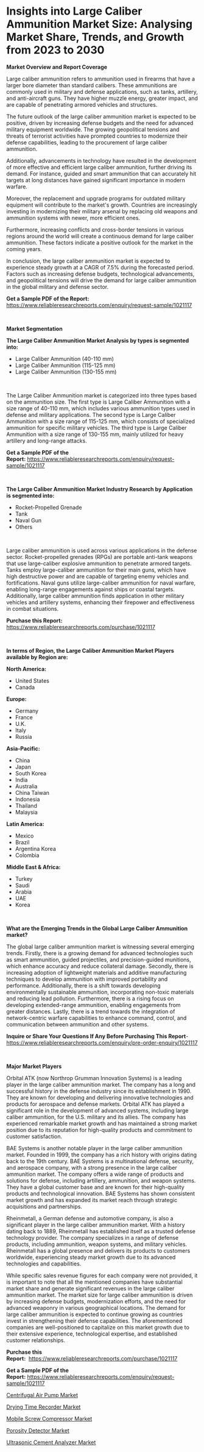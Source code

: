 <p><h1>Insights into Large Caliber Ammunition Market Size: Analysing Market Share, Trends, and Growth from 2023 to 2030</h1></p><p><strong>Market Overview and Report Coverage</strong></p>
<p><p>Large caliber ammunition refers to ammunition used in firearms that have a larger bore diameter than standard calibers. These ammunitions are commonly used in military and defense applications, such as tanks, artillery, and anti-aircraft guns. They have higher muzzle energy, greater impact, and are capable of penetrating armored vehicles and structures.</p><p>The future outlook of the large caliber ammunition market is expected to be positive, driven by increasing defense budgets and the need for advanced military equipment worldwide. The growing geopolitical tensions and threats of terrorist activities have prompted countries to modernize their defense capabilities, leading to the procurement of large caliber ammunition.</p><p>Additionally, advancements in technology have resulted in the development of more effective and efficient large caliber ammunition, further driving its demand. For instance, guided and smart ammunition that can accurately hit targets at long distances have gained significant importance in modern warfare.</p><p>Moreover, the replacement and upgrade programs for outdated military equipment will contribute to the market's growth. Countries are increasingly investing in modernizing their military arsenal by replacing old weapons and ammunition systems with newer, more efficient ones.</p><p>Furthermore, increasing conflicts and cross-border tensions in various regions around the world will create a continuous demand for large caliber ammunition. These factors indicate a positive outlook for the market in the coming years.</p><p>In conclusion, the large caliber ammunition market is expected to experience steady growth at a CAGR of 7.5% during the forecasted period. Factors such as increasing defense budgets, technological advancements, and geopolitical tensions will drive the demand for large caliber ammunition in the global military and defense sector.</p></p>
<p><strong>Get a Sample PDF of the Report:</strong> <a href="https://www.reliableresearchreports.com/enquiry/request-sample/1021117">https://www.reliableresearchreports.com/enquiry/request-sample/1021117</a></p>
<p>&nbsp;</p>
<p><strong>Market Segmentation</strong></p>
<p><strong>The Large Caliber Ammunition Market Analysis by types is segmented into:</strong></p>
<p><ul><li>Large Caliber Ammunition (40-110 mm)</li><li>Large Caliber Ammunition (115-125 mm)</li><li>Large Caliber Ammunition (130-155 mm)</li></ul></p>
<p>&nbsp;</p>
<p><p>The Large Caliber Ammunition market is categorized into three types based on the ammunition size. The first type is Large Caliber Ammunition with a size range of 40-110 mm, which includes various ammunition types used in defense and military applications. The second type is Large Caliber Ammunition with a size range of 115-125 mm, which consists of specialized ammunition for specific military vehicles. The third type is Large Caliber Ammunition with a size range of 130-155 mm, mainly utilized for heavy artillery and long-range attacks.</p></p>
<p><strong>Get a Sample PDF of the Report:</strong>&nbsp;<a href="https://www.reliableresearchreports.com/enquiry/request-sample/1021117">https://www.reliableresearchreports.com/enquiry/request-sample/1021117</a></p>
<p>&nbsp;</p>
<p><strong>The Large Caliber Ammunition Market Industry Research by Application is segmented into:</strong></p>
<p><ul><li>Rocket-Propelled Grenade</li><li>Tank</li><li>Naval Gun</li><li>Others</li></ul></p>
<p>&nbsp;</p>
<p><p>Large caliber ammunition is used across various applications in the defense sector. Rocket-propelled grenades (RPGs) are portable anti-tank weapons that use large-caliber explosive ammunition to penetrate armored targets. Tanks employ large-caliber ammunition for their main guns, which have high destructive power and are capable of targeting enemy vehicles and fortifications. Naval guns utilize large-caliber ammunition for naval warfare, enabling long-range engagements against ships or coastal targets. Additionally, large caliber ammunition finds application in other military vehicles and artillery systems, enhancing their firepower and effectiveness in combat situations.</p></p>
<p><strong>Purchase this Report:</strong>&nbsp; <a href="https://www.reliableresearchreports.com/purchase/1021117">https://www.reliableresearchreports.com/purchase/1021117</a></p>
<p>&nbsp;</p>
<p><strong>In terms of Region, the Large Caliber Ammunition Market Players available by Region are:</strong></p>
<p>
    <p> <strong> North America: </strong>
        <ul>
            <li>United States</li>
            <li>Canada</li>
        </ul>
        </p> 
    <p> <strong> Europe: </strong>
        <ul>
            <li>Germany</li>
            <li>France</li>
            <li>U.K.</li>
            <li>Italy</li>
            <li>Russia</li>
        </ul>
        </p> 
    <p> <strong> Asia-Pacific: </strong>
        <ul>
            <li>China</li>
            <li>Japan</li>
            <li>South Korea</li>
            <li>India</li>
            <li>Australia</li>
            <li>China Taiwan</li>
            <li>Indonesia</li>
            <li>Thailand</li>
            <li>Malaysia</li>
        </ul>
        </p> 
    <p> <strong> Latin America: </strong>
        <ul>
            <li>Mexico</li>
            <li>Brazil</li>
            <li>Argentina Korea</li>
            <li>Colombia</li>
        </ul>
        </p> 
    <p> <strong> Middle East & Africa: </strong>
        <ul>
            <li>Turkey</li>
            <li>Saudi</li>
            <li>Arabia</li>
            <li>UAE</li>
            <li>Korea</li>
        </ul>
    </p>
    </p>
<p>&nbsp;</p>
<p><strong>What are the Emerging Trends in the Global Large Caliber Ammunition market?</strong></p>
<p><p>The global large caliber ammunition market is witnessing several emerging trends. Firstly, there is a growing demand for advanced technologies such as smart ammunition, guided projectiles, and precision-guided munitions, which enhance accuracy and reduce collateral damage. Secondly, there is increasing adoption of lightweight materials and additive manufacturing techniques to develop ammunition with improved portability and performance. Additionally, there is a shift towards developing environmentally sustainable ammunition, incorporating non-toxic materials and reducing lead pollution. Furthermore, there is a rising focus on developing extended-range ammunition, enabling engagements from greater distances. Lastly, there is a trend towards the integration of network-centric warfare capabilities to enhance command, control, and communication between ammunition and other systems.</p></p>
<p><strong>Inquire or Share Your Questions If Any Before Purchasing This Report</strong>- <a href="https://www.reliableresearchreports.com/enquiry/pre-order-enquiry/1021117">https://www.reliableresearchreports.com/enquiry/pre-order-enquiry/1021117</a></p>
<p>&nbsp;</p>
<p><strong>Major Market Players</strong></p>
<p><p>Orbital ATK (now Northrop Grumman Innovation Systems) is a leading player in the large caliber ammunition market. The company has a long and successful history in the defense industry since its establishment in 1990. They are known for developing and delivering innovative technologies and products for aerospace and defense markets. Orbital ATK has played a significant role in the development of advanced systems, including large caliber ammunition, for the U.S. military and its allies. The company has experienced remarkable market growth and has maintained a strong market position due to its reputation for high-quality products and commitment to customer satisfaction.</p><p>BAE Systems is another notable player in the large caliber ammunition market. Founded in 1999, the company has a rich history with origins dating back to the 19th century. BAE Systems is a multinational defense, security, and aerospace company, with a strong presence in the large caliber ammunition market. The company offers a wide range of products and solutions for defense, including artillery, ammunition, and weapon systems. They have a global customer base and are known for their high-quality products and technological innovation. BAE Systems has shown consistent market growth and has expanded its market reach through strategic acquisitions and partnerships.</p><p>Rheinmetall, a German defense and automotive company, is also a significant player in the large caliber ammunition market. With a history dating back to 1889, Rheinmetall has established itself as a trusted defense technology provider. The company specializes in a range of defense products, including ammunition, weapon systems, and military vehicles. Rheinmetall has a global presence and delivers its products to customers worldwide, experiencing steady market growth due to its advanced technologies and capabilities.</p><p>While specific sales revenue figures for each company were not provided, it is important to note that all the mentioned companies have substantial market share and generate significant revenues in the large caliber ammunition market. The market size for large caliber ammunition is driven by increasing defense budgets, modernization efforts, and the need for advanced weaponry in various geographical locations. The demand for large caliber ammunition is expected to continue growing as countries invest in strengthening their defense capabilities. The aforementioned companies are well-positioned to capitalize on this market growth due to their extensive experience, technological expertise, and established customer relationships.</p></p>
<p><strong>Purchase this Report:</strong>&nbsp;&nbsp;<a href="https://www.reliableresearchreports.com/purchase/1021117">https://www.reliableresearchreports.com/purchase/1021117</a></p>
<p></p>
<p><strong>Get a Sample PDF of the Report:</strong>&nbsp;<a href="https://www.reliableresearchreports.com/enquiry/request-sample/1021117">https://www.reliableresearchreports.com/enquiry/request-sample/1021117</a></p>
<p><p><a href="https://medium.com/@avaalsop666/centrifugal-air-pump-market-insights-into-market-cagr-market-trends-and-growth-strategies-a6a49cd5df25">Centrifugal Air Pump Market</a></p><p><a href="https://medium.com/@magaliortiz1955/drying-time-recorder-market-share-evolution-and-market-growth-trends-2023-2030-de39ce8b06a2">Drying Time Recorder Market</a></p><p><a href="https://medium.com/@deirdredavies67/decoding-mobile-screw-compressor-market-metrics-market-share-trends-and-growth-patterns-ce6f11b65ef8">Mobile Screw Compressor Market</a></p><p><a href="https://medium.com/@linabernier/porosity-detector-market-insight-market-trends-growth-forecasted-from-2023-to-2030-3b16ce236366">Porosity Detector Market</a></p><p><a href="https://medium.com/@twiladurgan/ultrasonic-cement-analyzer-market-comprehensive-assessment-by-type-application-and-geography-c93205dcf621">Ultrasonic Cement Analyzer Market</a></p></p>
